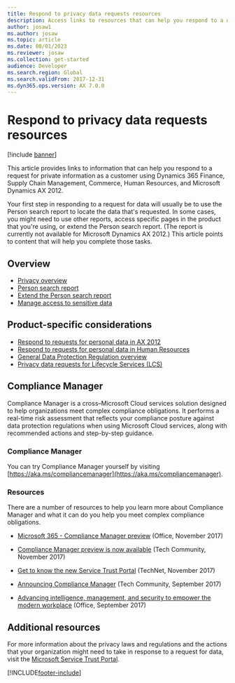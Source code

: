 ```yaml
---
title: Respond to privacy data requests resources
description: Access links to resources that can help you respond to a data rights request, including product-specific considerations.
author: josaw1
ms.author: josaw
ms.topic: article
ms.date: 08/01/2023
ms.reviewer: josaw
ms.collection: get-started
audience: Developer
ms.search.region: Global
ms.search.validFrom: 2017-12-31
ms.dyn365.ops.version: AX 7.0.0
---
```


# Respond to privacy data requests resources

[!include [banner](../includes/banner.md)]

This article provides links to information that can help you respond to a request for private information as a customer using Dynamics 365 Finance, Supply Chain Management, Commerce, Human Resources, and Microsoft Dynamics AX 2012. 

Your first step in responding to a request for data will usually be to use the Person search report to locate the data that's requested. In some cases, you might need to use other reports, access specific pages in the product that you're using, or extend the Person search report. (The report is currently not available for Microsoft Dynamics AX 2012.) This article points to content that will help you complete those tasks.

## Overview

- [Privacy overview](privacy-guide.md)
- [Person search report](privacy-person-search-report.md)
- [Extend the Person search report](privacy-extend-person-search-report.md)
- [Manage access to sensitive data](privacy-auditing-sensitive-data.md)


## Product-specific considerations

- [Respond to requests for personal data in AX 2012](privacy-ax2012.md)
- [Respond to requests for personal data in Human Resources](respond-dsr-request-talent.md)
- [General Data Protection Regulation overview](privacy-guide.md)
- [Privacy data requests for Lifecycle Services (LCS)](privacy-lcs.md)

## Compliance Manager
Compliance Manager is a cross–Microsoft Cloud services solution designed to help organizations meet complex compliance obligations. It performs a real-time risk assessment that reflects your compliance posture against data protection regulations when using Microsoft Cloud services, along with recommended actions and step-by-step guidance.

### Compliance Manager
You can try Compliance Manager yourself by visiting [https://aka.ms/compliancemanager](https://aka.ms/compliancemanager).

### Resources
There are a number of resources to help you learn more about Compliance Manager and what it can do you help you meet complex compliance obligations.

- [Microsoft 365 - Compliance Manager preview](https://blogs.office.com/2017/11/16/microsoft-365-helps-businesses-increase-trust-and-innovation-through-compliance-with-compliance-manager-preview/) (Office, November 2017)

- [Compliance Manager preview is now available](https://techcommunity.microsoft.com/t5/Security-Privacy-and-Compliance/Compliance-Manager-Preview-is-now-available/ba-p/124662) (Tech Community, November 2017)

- [Get to know the new Service Trust Portal](/archive/blogs/scottschnoll/get-to-know-the-new-service-trust-portal) (TechNet, November 2017) 

- [Announcing Compliance Manager](https://techcommunity.microsoft.com/t5/Security-Privacy-and-Compliance/Manage-Your-Compliance-from-One-Place-Announcing-Compliance/ba-p/106493) (Tech Community, September 2017)

- [Advancing intelligence, management, and security to empower the modern workplace](https://blogs.office.com/2017/09/25/advancing-intelligence-management-and-security-to-empower-the-modern-workplace/) (Office, September 2017)


## Additional resources

For more information about the privacy laws and regulations and the actions that your organization might need to take in response to a request for data, visit the [Microsoft Service Trust Portal](https://servicetrust.microsoft.com/ViewPage/TrustDocuments?command=Download&downloadType=Document&downloadId=77b002ad-06f7-4a9b-8493-e18e2cb0577f&docTab=6d000410-c9e9-11e7-9a91-892aae8839ad_FAQ%20and%20White%20Papers).


[!INCLUDE[footer-include](../../../includes/footer-banner.md)]
